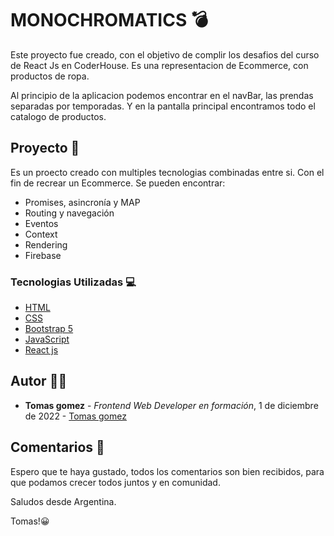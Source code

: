 # MONOCHROMATICS 💣

Este proyecto fue creado, con el objetivo de complir los desafios del curso de React Js en CoderHouse. Es una representacion de Ecommerce, con productos de ropa.

Al principio de la aplicacion podemos encontrar en el navBar, las prendas separadas por temporadas. Y en la pantalla principal encontramos todo el catalogo de productos.

## Proyecto 📖

Es un proecto creado con multiples tecnologias combinadas entre si. Con el fin de recrear un Ecommerce.
Se pueden encontrar:

* Promises, asincronía y MAP
* Routing y navegación
* Eventos
* Context
* Rendering
* Firebase


### Tecnologias Utilizadas 💻

* [HTML](https://developer.mozilla.org/es/docs/Web/HTML)
* [CSS](https://developer.mozilla.org/es/docs/Web/CSS)
* [Bootstrap 5](https://react-bootstrap.github.io/getting-started/introduction)
* [JavaScript](https://developer.mozilla.org/es/docs/Web/JavaScript)
* [React js](https://es.reactjs.org/)


## Autor 🙎‍♂️

* **Tomas gomez** - *Frontend Web Developer en formación*, 1 de diciembre de 2022 - [Tomas gomez](https://github.com/Tomi-Gomez)


## Comentarios 🤗

Espero que te haya gustado, todos los comentarios son bien recibidos, para que podamos crecer todos juntos y en comunidad.

Saludos desde Argentina.

Tomas!😀
